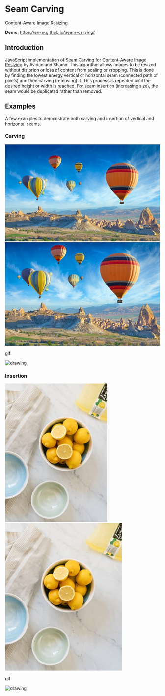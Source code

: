 # Seam Carving
Content-Aware Image Resizing

**Demo**: https://an-w.github.io/seam-carving/

## Introduction
JavaScript implementation of [Seam Carving for Content-Aware Image Resizing](http://graphics.cs.cmu.edu/courses/15-463/2012_fall/hw/proj3-seamcarving/imret.pdf)  by Avidan and Shamir. This algorithm allows images to be resized without distorion or loss of content from scaling or cropping. This is done by finding the lowest energy vertical or horizontal seam (connected path of pixels) and then carving (removing) it. This process is repeated until the desired height or width is reached. For seam insertion (increasing size), the seam would be duplicated rather than removed.


## Examples
A few examples to demonstrate both carving and insertion of vertical and horizontal seams.

### Carving

![balloons](/public/balloons.jpg) ![balloons](/public/balloons-after.jpg)

gif:

<img src="public/balloons.gif" alt="drawing" width="600"/>


### Insertion

![lemons](/public/lemons.png) ![balloons](/public/lemons-after.png)

gif:

<img src="public/lemons.gif" alt="drawing" width="400"/>